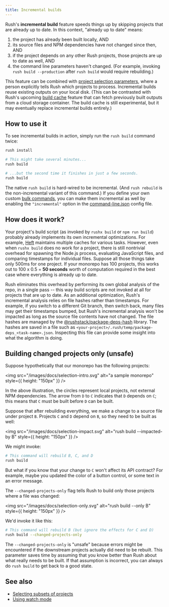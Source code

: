 ```yaml
---
title: Incremental builds
---
```


Rush's **incremental build** feature speeds things up by skipping projects that are already up to date.
In this context, "already up to date" means:

1. the project has already been built locally, AND
2. its source files and NPM dependencies have not changed since then, AND
3. if the project depends on any other Rush projects, those projects are up to date as well, AND
4. the command line parameters haven't changed. (For example, invoking `rush build --production`
   after `rush build` would require rebuilding.)

This feature can be combined with [project selection parameters](../../developer/selecting_subsets),
where a person explicitly tells Rush which projects to process. Incremental builds reuse existing outputs on
your local disk. (This can be contrasted with Rush's upcoming
[build cache](../../maintainer/build_cache)
feature that can fetch previously built outputs from a cloud storage container. The build cache is still experimental,
but it may eventually replace incremental builds entirely.)

## How to use it

To see incremental builds in action, simply run the `rush build` command twice:

```bash
rush install

# This might take several minutes...
rush build

# ...but the second time it finishes in just a few seconds.
rush build
```

The native `rush build` is hard-wired to be incremental. (And `rush rebuild` is the non-incremental variant of
this command.) If you define your own custom [bulk commands](../../maintainer/custom_commands),
you can make them incremental as well by enabling the `"incremental"` option in
the [command-line.json](../../configs/command-line_json) config file.

## How does it work?

Your project's build script (as invoked by `rushx build` or `npm run build`) probably already implements its own
incremental optimizations. For example, [Heft](https://rushstack.io/pages/heft/overview/) maintains multiple caches
for various tasks. However, even when `rushx build` does no work for a project, there is still nontrivial overhead
for spawning the Node.js process, evaluating JavaScript files, and comparing timestamps for individual files. Suppose
all those things take only 500ms for one project. If your monorepo has 100 projects, this works out to
100 x 0.5 = **50 seconds** worth of computation required in the best case where everything is already up to date.

Rush eliminates this overhead by performing its own global analysis of the repo, in a single pass -- this way
build scripts are not invoked at all for projects that are up to date. As an additional optimization, Rush's
incremental analysis relies on file hashes rather than timestamps. For example, if you switch to a different
Git branch, then switch back, many files may get their timestamps bumped, but Rush's incremental analysis won't
be impacted as long as the source file contents have not changed. The file hashes are managed by the
[@rushstack/package-deps-hash](https://www.npmjs.com/package/@rushstack/package-deps-hash) library.
The hashes are saved in a file such as `<your-project>/.rush/temp/package-deps_<task-name>.json`. Inspecting this
file can provide some insight into what the algorithm is doing.

## Building changed projects only (unsafe)

Suppose hypothetically that our monorepo has the following projects:

<img src="/images/docs/selection-intro.svg" alt="a sample monorepo" style={{ height: "150px" }} />

In the above illustration, the circles represent local projects, not external NPM dependencies.
The arrow from `D` to `C` indicates that `D` depends on `C`; this means that `C` must be built before
`D` can be built.

Suppose that after rebuilding everything, we make a change to a source file under project `B`.
Projects `C` and `D` depend on `B`, so they need to be built as well:

<img src="/images/docs/selection-impact.svg" alt="rush build --impacted-by B" style={{ height: "150px" }} />

We might invoke:

```bash
# This command will rebuild B, C, and D
rush build
```

But what if you know that your change to `C` won't affect its API contract? For example, maybe you updated the
color of a button control, or some text in an error message.

The `--changed-projects-only` flag tells Rush to build only those projects where a file was changed:

<img src="/images/docs/selection-only.svg" alt="rush build --only B" style={{ height: "150px" }} />

We'd invoke it like this:

```bash
# This command will rebuild B (but ignore the effects for C and D)
rush build --changed-projects-only
```

The `--changed-projects-only` is "unsafe" because errors might be encountered if the downstream projects actually
did need to be rebuilt. This parameter saves time by assuming that you know better than Rush about what really needs
to be built. If that assumption is incorrect, you can always do `rush build` to get back to a good state.

## See also

- [Selecting subsets of projects](../../developer/selecting_subsets)
- [Using watch mode](../../advanced/watch_mode)
